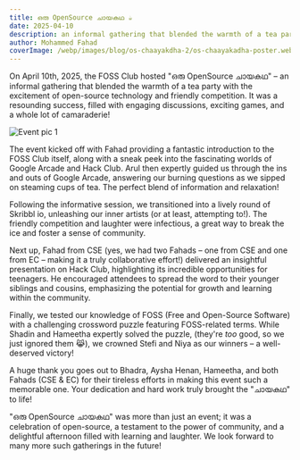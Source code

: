```yaml
---
title: ഒരു OpenSource ചായകഥ ☕️
date: 2025-04-10
description: an informal gathering that blended the warmth of a tea party with the excitement of open-source technology and friendly competition.
author: Mohammed Fahad
coverImage: /webp/images/blog/os-chaayakdha-2/os-chaayakadha-poster.webp
---
```


On April 10th, 2025, the FOSS Club hosted "ഒരു OpenSource ചായകഥ" – an informal gathering that blended the warmth of a tea party with the excitement of open-source technology and friendly competition.  It was a resounding success, filled with engaging discussions, exciting games, and a whole lot of camaraderie!

![Event pic 1](/webp/images/blog/os-chaayakdha-2/event-pic-1.webp)

The event kicked off with Fahad providing a fantastic introduction to the FOSS Club itself, along with a sneak peek into the fascinating worlds of Google Arcade and Hack Club.  Arul then expertly guided us through the ins and outs of Google Arcade, answering our burning questions as we sipped on steaming cups of tea.  The perfect blend of information and relaxation!

Following the informative session, we transitioned into a lively round of Skribbl io, unleashing our inner artists (or at least, attempting to!). The friendly competition and laughter were infectious, a great way to break the ice and foster a sense of community.

Next up, Fahad from CSE (yes, we had two Fahads – one from CSE and one from EC – making it a truly collaborative effort!) delivered an insightful presentation on Hack Club, highlighting its incredible opportunities for teenagers. He encouraged attendees to spread the word to their younger siblings and cousins, emphasizing the potential for growth and learning within the community.

Finally, we tested our knowledge of FOSS (Free and Open-Source Software) with a challenging crossword puzzle featuring FOSS-related terms.  While Shadin and Hameetha expertly solved the puzzle,  (they're *too* good, so we just ignored them 😹), we crowned Stefi and Niya as our winners – a well-deserved victory!

A huge thank you goes out to Bhadra, Aysha Henan, Hameetha, and both Fahads (CSE & EC) for their tireless efforts in making this event such a memorable one.  Your dedication and hard work truly brought the "ചായകഥ" to life!

"ഒരു OpenSource ചായകഥ" was more than just an event; it was a celebration of open-source, a testament to the power of community, and a delightful afternoon filled with learning and laughter. We look forward to many more such gatherings in the future!
